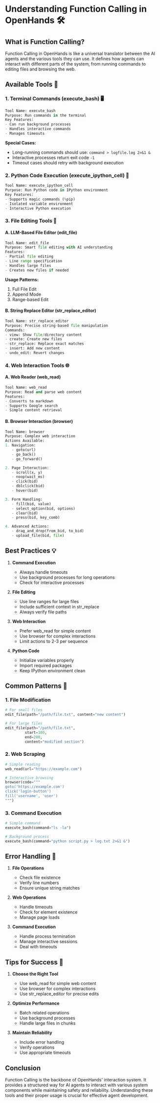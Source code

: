 # Understanding Function Calling in OpenHands 🛠️

## What is Function Calling? 

Function Calling in OpenHands is like a universal translator between the AI agents and the various tools they can use. It defines how agents can interact with different parts of the system, from running commands to editing files and browsing the web.

## Available Tools 🧰

### 1. Terminal Commands (execute_bash) 🖥️
```python
Tool Name: execute_bash
Purpose: Run commands in the terminal
Key Features:
- Can run background processes
- Handles interactive commands
- Manages timeouts
```

**Special Cases:**
- Long-running commands should use: `command > logfile.log 2>&1 &`
- Interactive processes return exit code `-1`
- Timeout cases should retry with background execution

### 2. Python Code Execution (execute_ipython_cell) 🐍
```python
Tool Name: execute_ipython_cell
Purpose: Run Python code in IPython environment
Key Features:
- Supports magic commands (%pip)
- Isolated variable environment
- Interactive Python execution
```

### 3. File Editing Tools 📝

#### A. LLM-Based File Editor (edit_file)
```python
Tool Name: edit_file
Purpose: Smart file editing with AI understanding
Features:
- Partial file editing
- Line range specification
- Handles large files
- Creates new files if needed
```

**Usage Patterns:**
1. Full File Edit
2. Append Mode
3. Range-based Edit

#### B. String Replace Editor (str_replace_editor)
```python
Tool Name: str_replace_editor
Purpose: Precise string-based file manipulation
Commands:
- view: Show file/directory content
- create: Create new files
- str_replace: Replace exact matches
- insert: Add new content
- undo_edit: Revert changes
```

### 4. Web Interaction Tools 🌐

#### A. Web Reader (web_read)
```python
Tool Name: web_read
Purpose: Read and parse web content
Features:
- Converts to markdown
- Supports Google search
- Simple content retrieval
```

#### B. Browser Interaction (browser)
```python
Tool Name: browser
Purpose: Complex web interaction
Actions Available:
1. Navigation:
   - goto(url)
   - go_back()
   - go_forward()

2. Page Interaction:
   - scroll(x, y)
   - noop(wait_ms)
   - click(bid)
   - dblclick(bid)
   - hover(bid)

3. Form Handling:
   - fill(bid, value)
   - select_option(bid, options)
   - clear(bid)
   - press(bid, key_comb)

4. Advanced Actions:
   - drag_and_drop(from_bid, to_bid)
   - upload_file(bid, file)
```

## Best Practices 💡

1. **Command Execution**
   - Always handle timeouts
   - Use background processes for long operations
   - Check for interactive processes

2. **File Editing**
   - Use line ranges for large files
   - Include sufficient context in str_replace
   - Always verify file paths

3. **Web Interaction**
   - Prefer web_read for simple content
   - Use browser for complex interactions
   - Limit actions to 2-3 per sequence

4. **Python Code**
   - Initialize variables properly
   - Import required packages
   - Keep IPython environment clean

## Common Patterns 🔄

### 1. File Modification
```python
# For small files
edit_file(path="/path/file.txt", content="new content")

# For large files
edit_file(path="/path/file.txt", 
         start=100, 
         end=200, 
         content="modified section")
```

### 2. Web Scraping
```python
# Simple reading
web_read(url="https://example.com")

# Interactive browsing
browser(code="""
goto('https://example.com')
click('login-button')
fill('username', 'user')
""")
```

### 3. Command Execution
```python
# Simple command
execute_bash(command="ls -la")

# Background process
execute_bash(command="python script.py > log.txt 2>&1 &")
```

## Error Handling 🚨

1. **File Operations**
   - Check file existence
   - Verify line numbers
   - Ensure unique string matches

2. **Web Operations**
   - Handle timeouts
   - Check for element existence
   - Manage page loads

3. **Command Execution**
   - Handle process termination
   - Manage interactive sessions
   - Deal with timeouts

## Tips for Success 🎯

1. **Choose the Right Tool**
   - Use web_read for simple web content
   - Use browser for complex interactions
   - Use str_replace_editor for precise edits

2. **Optimize Performance**
   - Batch related operations
   - Use background processes
   - Handle large files in chunks

3. **Maintain Reliability**
   - Include error handling
   - Verify operations
   - Use appropriate timeouts

## Conclusion

Function Calling is the backbone of OpenHands' interaction system. It provides a structured way for AI agents to interact with various system components while maintaining safety and reliability. Understanding these tools and their proper usage is crucial for effective agent development.